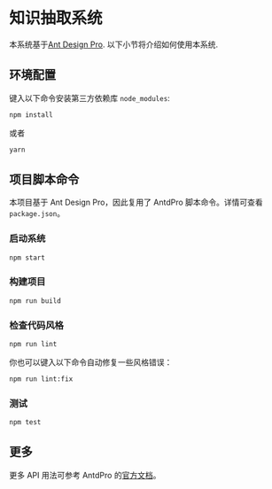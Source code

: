 # 知识抽取系统

本系统基于[Ant Design Pro](https://pro.ant.design). 以下小节将介绍如何使用本系统.

## 环境配置

键入以下命令安装第三方依赖库 `node_modules`:

```bash
npm install
```

或者

```bash
yarn
```

## 项目脚本命令

本项目基于 Ant Design Pro，因此复用了 AntdPro 脚本命令。详情可查看 `package.json`。

### 启动系统

```bash
npm start
```

### 构建项目

```bash
npm run build
```

### 检查代码风格

```bash
npm run lint
```

你也可以键入以下命令自动修复一些风格错误：

```bash
npm run lint:fix
```

### 测试

```bash
npm test
```

## 更多

更多 API 用法可参考 AntdPro 的[官方文档](https://pro.ant.design)。

